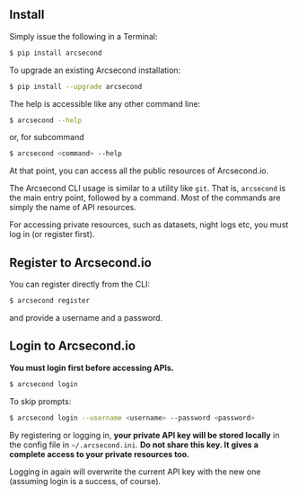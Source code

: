## Install

Simply issue the following in a Terminal:

```bash
$ pip install arcsecond
```

To upgrade an existing Arcsecond installation:

```bash
$ pip install --upgrade arcsecond
```

The help is accessible like any other command line:

```bash
$ arcsecond --help
```

or, for subcommand

```bash
$ arcsecond <command> --help
````

At that point, you can access all the public resources of Arcsecond.io.

The Arcsecond CLI usage is similar to a utility like `git`. That is,
`arcsecond` is the main entry point, followed by a command. Most of the
commands are simply the name of API resources.


For accessing private resources, such as datasets, night logs etc, you must
log in (or register first).

## Register to Arcsecond.io

You can register directly from the CLI:
```bash
$ arcsecond register
```
and provide a username and a password.

## Login to Arcsecond.io

**You must login first before accessing APIs.** 

```bash
$ arcsecond login 
```

To skip prompts:

```bash
$ arcsecond login --username <username> --password <password>
```

By registering or logging in, **your private API key will be stored locally** 
in the config file in `~/.arcsecond.ini`. **Do not share this key. It gives a
complete access to your private resources too.**

Logging in again will overwrite the current API key with the new one 
(assuming login is a success, of course).
